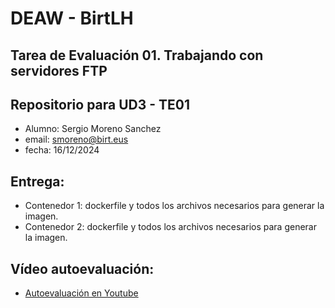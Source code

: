 # DEAW - BirtLH

## Tarea de Evaluación 01. Trabajando con servidores FTP

## Repositorio para UD3 - TE01

+ Alumno: Sergio Moreno Sanchez
+ email: smoreno@birt.eus
+ fecha: 16/12/2024

## Entrega:
+ Contenedor 1: dockerfile y todos los archivos necesarios para generar la imagen.
+ Contenedor 2: dockerfile y todos los archivos necesarios para generar la imagen.

## Vídeo autoevaluación:
+ [Autoevaluación en Youtube](https://www.youtube.com/watch?v=_Xxih1EvSDA)
